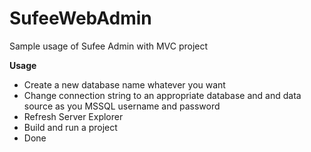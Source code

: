 # SufeeWebAdmin
Sample usage of Sufee Admin with MVC project

**Usage**
- Create a new database name whatever you want
- Change connection string to an appropriate database and and data source as you MSSQL username and password
- Refresh Server Explorer
- Build and run a project
- Done 
